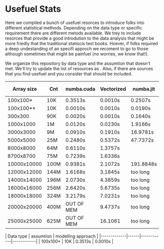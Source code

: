 # Usefuel Stats
Here we compiled a bunch of usefuel resorces to introduce folks into different statistical methods. Depending on the data type or specific requirement there are different metods available. We trey to include resorces that provide a good introdution to the data analysis that might be more friedly that the traditional statiscis text books. Hoever, if folks required a deep undestanding of an specifi approch we recoment to go to those although sometimes that might be painfuel (no worries, we know that!).

We organize this repository by data type and the assumtion that doesn't met. We'll try to update the list of resources as . Also, if there are sources that you find usefuel and you consider that should be included. 

| Array size  | Cnt  | numba.cuda | Vectorized | numba.jit | matrix mul | simple slope | np.polyfit |
|-------------|------|------------|------------|-----------|------------|--------------|------------|
| 100x100*    | 10K  | 0.3513s    | 0.0010s    | 0.2507s   | 0.0570s    | 0.0410s      | 0.3760s    |
| 100x100**   | 10K  | 0.0010s    | 0.0010s    | 0.0190s   | 0.0580s    | 0.0400s      | 0.3709s    |
| 300x300     | 90K  | 0.0020s    | 0.0010s    | 0.1640s   | 0.5180s    | 0.3617s      | 3.1471s    |
| 1000x1000   | 1M   | 0.0120s    | 0.0230s    | 1.9166s   | 5.7087s    | 4.0897s      | 35.6763s   |
| 3000x3000   | 9M   | 0.0910s    | 0.1910s    | 16.9781s  | 52.3257s   | 36.6744s     | 323.7616s  |
| 5000x5000   | 25M  | 0.2480s    | 0.5372s    | 47.7372s  | 149.9153s  | 104.8890s    | too long   |
| 8000x8000   | 64M  | 0.6110s    | 1.3757s    |           |            |              | too long   |
| 8700x8700   | 75M  | 0.7239s    | 1.6336s    |           |            |              | too long   |
| 10000x10000 | 100M | 0.9381s    | 2.1072s    | 191.8848s | 586.5449s  | 418.3852     | too long   |
| 12000x12000 | 144M | 1.6168s    | 3.1845s    | too long  |            |              |            |
| 14000x14000 | 196M | 2.0730s    | 4.3859s    | too long  |            |              |            |
| 16000x16000 | 256M | 2.6420s    | 5.6735s    | too long  |            |              |            |
| 18000x18000 | 324M | 3.2179s    | 7.0231s    | too long  |            |              |            |
| 20000x20000 | 400M | OUT OF MEM | 9.4737s    | too long  |            |              |            |
| 25000x25000 | 625M | OUT OF MEM | 16.1061    | too long  |            |              |            |




|  Data type  | assumtion  | modelling approach | 
|-------------|------|------------|------------|
| 100x100*    | 10K  | 0.3513s    | 0.0010s    |
